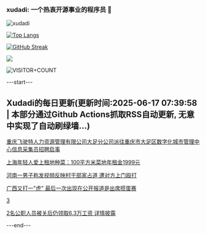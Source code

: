 ### xudadi: 一个热衷开源事业的程序员 👋

![xudadi](https://github-readme-stats-git-masterorgs-github-readme-stats-team.vercel.app/api?username=xudadi)

[![Top Langs](https://github-readme-stats.vercel.app/api/top-langs/?username=xudadi)](https://github.com/anuraghazra/github-readme-stats)

[![GitHub Streak](https://streak-stats.demolab.com?user=xudadi&locale=zh_Hans)](https://git.io/streak-stats)

![](https://raw.githubusercontent.com/xudadi/xudadi/main/assets/github-contribution-grid-snake.svg)

![VISITOR+COUNT](https://komarev.com/ghpvc/?username=xudadi&label=VISITOR+COUNT)


---start---

## Xudadi的每日更新(更新时间:2025-06-17 07:39:58 | 本部分通过Github Actions抓取RSS自动更新, 无意中实现了自动刷绿墙...)

[​重庆飞驶特人力资源管理有限公司大足分公司派往重庆市大足区数字化城市管理中心信息采集员招聘启事](https://www.gongkaoleida.com/article/2454790)

[上海年轻人爱上租地种菜：100平方米菜地年租金1999元](https://m.163.com/news/article/K26V64SN055040N3.html)

[河南一男子称发视频反映村干部家占道 遭对方上门殴打](https://m.163.com/news/article/K26US8VC053469LG.html)

[广西又打一"虎" 最后一次出现在公开报道是出席掼蛋赛](https://m.163.com/news/article/K26NO7QC05129QAF.html)

[3](https://m.163.com/touch/news/sub/domestic)

[2名公职人员被关后仍领取6.3万工资 详情披露](https://m.163.com/news/article/K26L1FTT053469LG.html)

---end---

